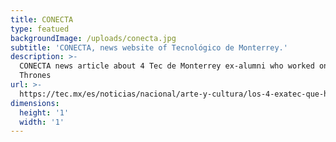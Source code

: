 ```yaml
---
title: CONECTA
type: featued
backgroundImage: /uploads/conecta.jpg
subtitle: 'CONECTA, news website of Tecnológico de Monterrey.'
description: >-
  CONECTA news article about 4 Tec de Monterrey ex-alumni who worked on Game of
  Thrones
url: >-
  https://tec.mx/es/noticias/nacional/arte-y-cultura/los-4-exatec-que-hicieron-magia-visual-en-game-thrones
dimensions:
  height: '1'
  width: '1'
---
```


